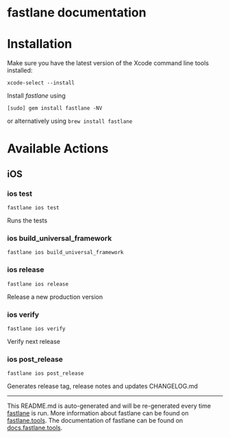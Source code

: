 fastlane documentation
================
# Installation

Make sure you have the latest version of the Xcode command line tools installed:

```
xcode-select --install
```

Install _fastlane_ using
```
[sudo] gem install fastlane -NV
```
or alternatively using `brew install fastlane`

# Available Actions
## iOS
### ios test
```
fastlane ios test
```
Runs the tests
### ios build_universal_framework
```
fastlane ios build_universal_framework
```

### ios release
```
fastlane ios release
```
Release a new production version
### ios verify
```
fastlane ios verify
```
Verify next release
### ios post_release
```
fastlane ios post_release
```
Generates release tag, release notes and updates CHANGELOG.md

----

This README.md is auto-generated and will be re-generated every time [fastlane](https://fastlane.tools) is run.
More information about fastlane can be found on [fastlane.tools](https://fastlane.tools).
The documentation of fastlane can be found on [docs.fastlane.tools](https://docs.fastlane.tools).
